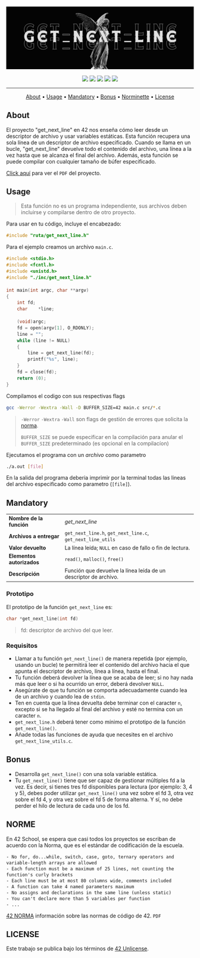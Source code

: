 ![header get_next_line](./assets/header_get_next_line.png)

<div align="center">
	<img src="https://img.shields.io/badge/status-finished-success?color=%2300599C&style=flat" />
	<img src="https://img.shields.io/badge/score-125%20%2F%20100-success?color=%2300599C&style=flat" />
	<img src="https://img.shields.io/badge/evaluated-15%20%2F%2006%20%2F%202023-success?color=%2300599C&style=flat" />
	<img src="https://img.shields.io/badge/C-00599C?style=flat&logo=c&logoColor=white" />
	<img src='https://img.shields.io/badge/Málaga-00599C?style=flat&logo=42&logoColor=white'/>
</div>

---

<p align="center">
	<a href="#about">About</a> •
	<a href="#usage">Usage</a> •
	<a href="#mandatory">Mandatory</a> •
	<a href="#bonus">Bonus</a> •
	<a href="#norme">Norminette</a> •
	<a href="#license">License</a>
</p>

## About
El proyecto "get_next_line" en 42 nos enseña cómo leer desde un descriptor de archivo y usar variables estáticas.
Esta función recupera una sola línea de un descriptor de archivo especificado. Cuando se llama en un bucle,
"get_next_line" devuelve todo el contenido del archivo, una línea a la vez hasta que se alcanza el final del archivo.
Además, esta función se puede compilar con cualquier tamaño de búfer especificado.

[Click aquí](./assets/es.subject.pdf) para ver el `PDF` del proyecto.


## Usage
>Esta función no es un programa independiente, sus archivos deben incluirse y compilarse dentro de otro proyecto.

Para usar en tu código, incluye el encabezado:
```c
#include "ruta/get_next_line.h"
```

Para el ejemplo creamos un archivo `main.c`.
```c
#include <stdio.h>
#include <fcntl.h>
#include <unistd.h>
#include "./inc/get_next_line.h"

int	main(int argc, char **argv)
{
	int	fd;
	char	*line;

	(void)argc;
	fd = open(argv[1], O_RDONLY);
	line = "";
	while (line != NULL)
	{
		line = get_next_line(fd);
		printf("%s", line);
	}
	fd = close(fd);
	return (0);
}
```
Compilamos el codigo con sus respectivas flags
```bash
gcc -Werror -Wextra -Wall -D BUFFER_SIZE=42 main.c src/*.c
```
> `-Werror` `-Wextra` `-Wall` son flags de gestión de errores que solicita la [norma](https://github.com/zafraedu/42/blob/master/public/es_norm.pdf).
>
> `BUFFER_SIZE` se puede especificar en la compilación para anular el `BUFFER_SIZE` predeterminado (es opcional en la compilacíon)

Ejecutamos el programa con un *archivo* como parametro
```bash
./a.out [file]
```
En la salida del programa deberia imprimir por la terminal todas las lineas
del archivo especificado como parametro (`[file]`).


## Mandatory

<table>
  <tr>
    <td><strong>Nombre de la función</strong></td>
    <td><em>get_next_line</em></td>
  </tr>
  <tr>
    <td><strong>Archivos a entregar</strong></td>
    <td><code>get_next_line.h</code>, <code>get_next_line.c</code>, <code>get_next_line_utils</code></td>
  </tr>
  <tr>
    <td><strong>Valor devuelto</strong></td>
    <td>La línea leída; <code>NULL</code> en caso de fallo o fin de lectura.</td>
  </tr>
  <tr>
    <td><strong>Elementos autorizados</strong></td>
    <td><code>read()</code>, <code>malloc()</code>, <code>free()</code></td>
  </tr>
  <tr>
    <td><strong>Descripción</strong></td>
    <td>Función que devuelve la línea leída de un descriptor de archivo.</td>
  </tr>
</table>

### Prototipo
El prototipo de la función `get_next_line` es:

``` c++
char *get_next_line(int fd)
```
> fd: descriptor de archivo del que leer.

### Requisitos
- Llamar a tu función `get_next_line()` de manera repetida (por ejemplo, usando un bucle) te
permitirá leer el contenido del archivo hacia el que apunta el descriptor de archivo, línea a línea, hasta el final.
- Tu función deberá devolver la línea que se acaba de leer; si no hay nada más que leer o si ha ocurrido un error, deberá devolver `NULL`.
- Asegúrate de que tu función se comporta adecuadamente cuando lea de un archivo y cuando lea de `stdin`.
- Ten en cuenta que la línea devuelta debe terminar con el caracter `n`, excepto si se ha llegado al final del archivo y esté no termina con un caracter `n`.
- `get_next_line.h` deberá tener como mínimo el prototipo de la función `get_next_line()`.
- Añade todas las funciones de ayuda que necesites en el archivo `get_next_line_utils.c`.


## Bonus
- Desarrolla `get_next_line()` con una sola variable estática.
- Tu `get_next_line()` tiene que ser capaz de gestionar múltiples fd a la vez. Es decir,
si tienes tres fd disponibles para lectura (por ejemplo: 3, 4 y 5), debes poder utilizar `get_next_line()`
una vez sobre el fd 3, otra vez sobre el fd 4, y otra vez sobre el fd 5 de forma alterna. Y sí, no debe perder el hilo de lectura de cada uno de los fd.


## NORME
En 42 School, se espera que casi todos los proyectos se escriban de acuerdo con la Norma, que es el estándar de codificación de la escuela.
```
- No for, do...while, switch, case, goto, ternary operators and variable-length arrays are allowed
- Each function must be a maximum of 25 lines, not counting the function's curly brackets
- Each line must be at most 80 columns wide, comments included
- A function can take 4 named parameters maximum
- No assigns and declarations in the same line (unless static)
- You can't declare more than 5 variables per function
- ...
```
[42 NORMA](https://github.com/zafraedu/42/blob/master/public/es_norm.pdf) información sobre las normas de código de 42. `PDF`


## LICENSE
Este trabajo se publica bajo los términos de [42 Unlicense](https://github.com/zafraedu/42/blob/master/LICENSE).
